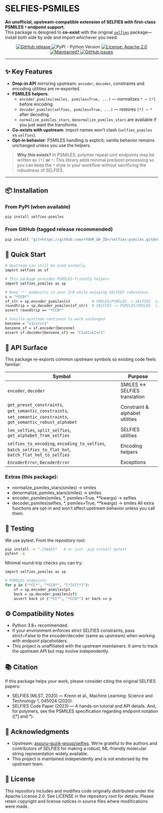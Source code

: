 # SELFIES-PSMILES

**An unofficial, upstream-compatible extension of SELFIES with first-class PSMILES `*` endpoint support.**  
This package is designed to **co-exist** with the original [`selfies`](https://github.com/aspuru-guzik-group/selfies) package—install both side by side and import whichever you need.

<p align="center">
  <a href="https://github.com/KikETs/selfies-psmiles/releases">
    <img alt="GitHub release" src="https://img.shields.io/github/release/KikETs/selfies-psmiles.svg">
  </a>
  <img alt="PyPI - Python Version" src="https://img.shields.io/pypi/pyversions/selfies-psmiles.svg">
  <a href="https://opensource.org/licenses/Apache-2.0">
    <img alt="License: Apache 2.0" src="https://img.shields.io/badge/License-Apache%202.0-blue.svg">
  </a>
  <a href="https://github.com/KikETs/selfies-psmiles/graphs/commit-activity">
    <img alt="Maintained?" src="https://img.shields.io/badge/Maintained%3F-yes-blue.svg">
  </a>
  <a href="https://github.com/KikETs/selfies-psmiles/issues">
    <img alt="GitHub issues" src="https://img.shields.io/github/issues/KikETs/selfies-psmiles.svg">
  </a>
</p>

---

## ✨ Key Features

- **Drop-in API** mirroring upstream: `encoder`, `decoder`, constraints and encoding utilities are re-exported.
- **PSMILES helpers**:
  - `encoder_psmiles(smiles, psmiles=True, ...)` — normalizes `* → [*]` before encoding.
  - `decoder_psmiles(selfies, psmiles=True, ...)` — restores `[*] → *` after decoding.
  - `normalize_psmiles_stars`, `denormalize_psmiles_stars` are available if you just want the transforms.
- **Co-exists with upstream**: import names won’t clash (`selfies_psmiles` vs `selfies`).
- **Opt-in behavior**: PSMILES handling is explicit; vanilla behavior remains unchanged unless you use the helpers.

> **Why this exists?** In PSMILES, polymer repeat-unit endpoints may be written as `[*]` **or** `*`. This library adds minimal pre/post-processing so you can keep the `*` style in your workflow without sacrificing the robustness of SELFIES.

---

## 📦 Installation

### From PyPI (when available)
```bash
pip install selfies-psmiles
```

### From GitHub (tagged release recommended)
```bash
pip install "git+https://github.com/<YOUR_GH_ID>/selfies-psmiles.git@v0.1.0"
```

## 🚀 Quick Start
```bash
# Upstream can still be used normally
import selfies as sf

# This package provides PSMILES-friendly helpers
import selfies_psmiles as sp

# Keep '*' endpoints in your I/O while enjoying SELFIES robustness
s = "*CCO*"
sf_str = sp.encoder_psmiles(s)          # SMILES/PSMILES -> SELFIES  (normalizes * → [*])
roundtrip = sp.decoder_psmiles(sf_str)  # SELFIES -> PSMILES/SMILES  (restores [*] → *)
assert roundtrip == "*CCO*"

# Vanilla upstream continues to work unchanged
benzene = "c1ccccc1"
benzene_sf = sf.encoder(benzene)
assert sf.decoder(benzene_sf) == "C1=CC=CC=C1"
```

## 🧩 API Surface
This package re-exports common upstream symbols so existing code feels familiar:

| Symbol                                                                                                           			| Purpose                         |
| ------------------------------------------------------------------------------------------------------------------------- | ------------------------------- |
| ``encoder``, ``decoder``                                                                                             		| SMILES ↔ SELFIES translation    |
| ``get_preset_constraints``, ``get_semantic_constraints``, ``set_semantic_constraints``, ``get_semantic_robust_alphabet``  | Constraint & alphabet utilities |
| ``len_selfies``, ``split_selfies``, ``get_alphabet_from_selfies``                                                      	| SELFIES utilities               |
| ``selfies_to_encoding``, ``encoding_to_selfies``, ``batch_selfies_to_flat_hot``, ``batch_flat_hot_to_selfies``            | Encoding helpers                |
| ``EncoderError``, ``DecoderError``                                                                                   		| Exceptions                      |

### Extras (this package):

* normalize_psmiles_stars(smiles) -> smiles
* denormalize_psmiles_stars(smiles) -> smiles
* encoder_psmiles(smiles, *, psmiles=True, **kwargs) -> selfies
* decoder_psmiles(selfies, *, psmiles=True, **kwargs) -> smiles
All extra functions are opt-in and won’t affect upstream behavior unless you call them.

## 🧪 Testing
We use pytest. From the repository root:
```bash
pip install -e ".[test]"   # or just `pip install pytest`
pytest -q
```
Minimal round-trip checks you can try:
```bash
import selfies_psmiles as sp

# PSMILES endpoints
for p in ("*CC*", "*CCO*", "[*]CC[*]"):
    sf = sp.encoder_psmiles(p)
    back = sp.decoder_psmiles(sf)
    assert back in ("*CC*", "*CCO*") or back == p
```

## ⚙️ Compatibility Notes
* Python 3.8+ recommended.
* If your environment enforces strict SELFIES constraints, pass strict=False to the encoder/decoder (same as upstream) when working with endpoint placeholders.
* This project is unaffiliated with the upstream maintainers. It aims to track the upstream API but may evolve independently.

## 📚 Citation
If this package helps your work, please consider citing the original SELFIES papers:
* SELFIES (MLST, 2020) — Krenn et al., Machine Learning: Science and Technology 1, 045024 (2020).
* SELFIES Code Paper (2023) — A hands-on tutorial and API details.
And, for polymers, see the PSMILES specification regarding endpoint notation ([*] and *).

## 🙏 Acknowledgments

* Upstream: [aspuru-guzik-group/selfies](https://github.com/aspuru-guzik-group/selfies). We’re grateful to the authors and contributors of SELFIES for making a robust, ML-friendly molecular string representation widely available.
* This project is maintained independently and is not endorsed by the upstream team.

## 🪪 License

This repository includes and modifies code originally distributed under the Apache License 2.0.
See LICENSE in the repository root for details. Please retain copyright and
license notices in source files where modifications were made.